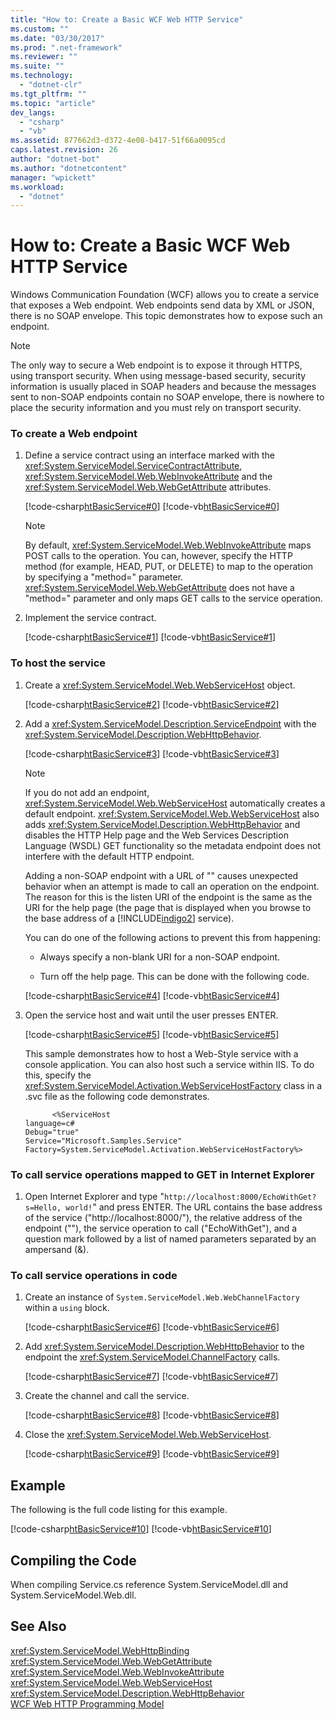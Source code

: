 ```yaml
---
title: "How to: Create a Basic WCF Web HTTP Service"
ms.custom: ""
ms.date: "03/30/2017"
ms.prod: ".net-framework"
ms.reviewer: ""
ms.suite: ""
ms.technology: 
  - "dotnet-clr"
ms.tgt_pltfrm: ""
ms.topic: "article"
dev_langs: 
  - "csharp"
  - "vb"
ms.assetid: 877662d3-d372-4e08-b417-51f66a0095cd
caps.latest.revision: 26
author: "dotnet-bot"
ms.author: "dotnetcontent"
manager: "wpickett"
ms.workload: 
  - "dotnet"
---
```

# How to: Create a Basic WCF Web HTTP Service
Windows Communication Foundation (WCF) allows you to create a service that exposes a Web endpoint. Web endpoints send data by XML or JSON, there is no SOAP envelope. This topic demonstrates how to expose such an endpoint.  
  
> [!NOTE]
>  The only way to secure a Web endpoint is to expose it through HTTPS, using transport security. When using message-based security, security information is usually placed in SOAP headers and because the messages sent to non-SOAP endpoints contain no SOAP envelope, there is nowhere to place the security information and you must rely on transport security.  
  
### To create a Web endpoint  
  
1.  Define a service contract using an interface marked with the <xref:System.ServiceModel.ServiceContractAttribute>, <xref:System.ServiceModel.Web.WebInvokeAttribute> and the <xref:System.ServiceModel.Web.WebGetAttribute> attributes.  
  
     [!code-csharp[htBasicService#0](../../../../samples/snippets/csharp/VS_Snippets_CFX/htbasicservice/cs/service.cs#0)]
     [!code-vb[htBasicService#0](../../../../samples/snippets/visualbasic/VS_Snippets_CFX/htbasicservice/vb/service.vb#0)]  
  
    > [!NOTE]
    >  By default, <xref:System.ServiceModel.Web.WebInvokeAttribute> maps POST calls to the operation. You can, however, specify the HTTP method (for example, HEAD, PUT, or DELETE) to map to the operation by specifying a "method=" parameter. <xref:System.ServiceModel.Web.WebGetAttribute> does not have a "method=" parameter and only maps GET calls to the service operation.  
  
2.  Implement the service contract.  
  
     [!code-csharp[htBasicService#1](../../../../samples/snippets/csharp/VS_Snippets_CFX/htbasicservice/cs/service.cs#1)]
     [!code-vb[htBasicService#1](../../../../samples/snippets/visualbasic/VS_Snippets_CFX/htbasicservice/vb/service.vb#1)]  
  
### To host the service  
  
1.  Create a <xref:System.ServiceModel.Web.WebServiceHost> object.  
  
     [!code-csharp[htBasicService#2](../../../../samples/snippets/csharp/VS_Snippets_CFX/htbasicservice/cs/service.cs#2)]
     [!code-vb[htBasicService#2](../../../../samples/snippets/visualbasic/VS_Snippets_CFX/htbasicservice/vb/service.vb#2)]  
  
2.  Add a <xref:System.ServiceModel.Description.ServiceEndpoint> with the <xref:System.ServiceModel.Description.WebHttpBehavior>.  
  
     [!code-csharp[htBasicService#3](../../../../samples/snippets/csharp/VS_Snippets_CFX/htbasicservice/cs/service.cs#3)]
     [!code-vb[htBasicService#3](../../../../samples/snippets/visualbasic/VS_Snippets_CFX/htbasicservice/vb/service.vb#3)]  
  
    > [!NOTE]
    >  If you do not add an endpoint, <xref:System.ServiceModel.Web.WebServiceHost> automatically creates a default endpoint. <xref:System.ServiceModel.Web.WebServiceHost> also adds <xref:System.ServiceModel.Description.WebHttpBehavior> and disables the HTTP Help page and the Web Services Description Language (WSDL) GET functionality so the metadata endpoint does not interfere with the default HTTP endpoint.  
    >   
    >  Adding a non-SOAP endpoint with a URL of "" causes unexpected behavior when an attempt is made to call an operation on the endpoint. The reason for this is the listen URI of the endpoint is the same as the URI for the help page (the page that is displayed when you browse to the base address of a [!INCLUDE[indigo2](../../../../includes/indigo2-md.md)] service).  
  
     You can do one of the following actions to prevent this from happening:  
  
    -   Always specify a non-blank URI for a non-SOAP endpoint.  
  
    -   Turn off the help page. This can be done with the following code.  
  
     [!code-csharp[htBasicService#4](../../../../samples/snippets/csharp/VS_Snippets_CFX/htbasicservice/cs/snippets.cs#4)]
     [!code-vb[htBasicService#4](../../../../samples/snippets/visualbasic/VS_Snippets_CFX/htbasicservice/vb/snippets.vb#4)]  
  
3.  Open the service host and wait until the user presses ENTER.  
  
     [!code-csharp[htBasicService#5](../../../../samples/snippets/csharp/VS_Snippets_CFX/htbasicservice/cs/snippets.cs#5)]
     [!code-vb[htBasicService#5](../../../../samples/snippets/visualbasic/VS_Snippets_CFX/htbasicservice/vb/snippets.vb#5)]  
  
     This sample demonstrates how to host a Web-Style service with a console application. You can also host such a service within IIS. To do this, specify the <xref:System.ServiceModel.Activation.WebServiceHostFactory> class in a .svc file as the following code demonstrates.  
  
    ```  
          <%ServiceHost   
    language=c#  
    Debug="true"  
    Service="Microsoft.Samples.Service"  
    Factory=System.ServiceModel.Activation.WebServiceHostFactory%>  
    ```  
  
### To call service operations mapped to GET in Internet Explorer  
  
1.  Open Internet Explorer and type "`http://localhost:8000/EchoWithGet?s=Hello, world!`" and press ENTER. The URL contains the base address of the service ("http://localhost:8000/"), the relative address of the endpoint (""), the service operation to call ("EchoWithGet"), and a question mark followed by a list of named parameters separated by an ampersand (&).  
  
### To call service operations in code  
  
1.  Create an instance of <!--zz <xref:System.ServiceModel.Web.WebChannelFactory>--> `System.ServiceModel.Web.WebChannelFactory` within a `using` block.  
  
     [!code-csharp[htBasicService#6](../../../../samples/snippets/csharp/VS_Snippets_CFX/htbasicservice/cs/service.cs#6)]
     [!code-vb[htBasicService#6](../../../../samples/snippets/visualbasic/VS_Snippets_CFX/htbasicservice/vb/service.vb#6)]  
  
2.  Add <xref:System.ServiceModel.Description.WebHttpBehavior> to the endpoint the <xref:System.ServiceModel.ChannelFactory> calls.  
  
     [!code-csharp[htBasicService#7](../../../../samples/snippets/csharp/VS_Snippets_CFX/htbasicservice/cs/service.cs#7)]
     [!code-vb[htBasicService#7](../../../../samples/snippets/visualbasic/VS_Snippets_CFX/htbasicservice/vb/service.vb#7)]  
  
3.  Create the channel and call the service.  
  
     [!code-csharp[htBasicService#8](../../../../samples/snippets/csharp/VS_Snippets_CFX/htbasicservice/cs/service.cs#8)]
     [!code-vb[htBasicService#8](../../../../samples/snippets/visualbasic/VS_Snippets_CFX/htbasicservice/vb/service.vb#8)]  
  
4.  Close the <xref:System.ServiceModel.Web.WebServiceHost>.  
  
     [!code-csharp[htBasicService#9](../../../../samples/snippets/csharp/VS_Snippets_CFX/htbasicservice/cs/service.cs#9)]
     [!code-vb[htBasicService#9](../../../../samples/snippets/visualbasic/VS_Snippets_CFX/htbasicservice/vb/service.vb#9)]  
  
## Example  
 The following is the full code listing for this example.  
  
 [!code-csharp[htBasicService#10](../../../../samples/snippets/csharp/VS_Snippets_CFX/htbasicservice/cs/service.cs#10)]
 [!code-vb[htBasicService#10](../../../../samples/snippets/visualbasic/VS_Snippets_CFX/htbasicservice/vb/service.vb#10)]  
  
## Compiling the Code  
 When compiling Service.cs reference System.ServiceModel.dll and System.ServiceModel.Web.dll.  
  
## See Also  
 <xref:System.ServiceModel.WebHttpBinding>  
 <xref:System.ServiceModel.Web.WebGetAttribute>  
 <xref:System.ServiceModel.Web.WebInvokeAttribute>  
 <xref:System.ServiceModel.Web.WebServiceHost>  
 <xref:System.ServiceModel.Description.WebHttpBehavior>  
 [WCF Web HTTP Programming Model](../../../../docs/framework/wcf/feature-details/wcf-web-http-programming-model.md)
